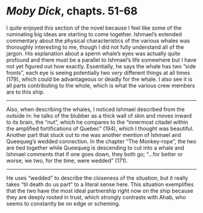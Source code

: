 # *Moby Dick*, chapts. 51-68

   I quite enjoyed this section of the novel because I feel like some of the ruminating big ideas are starting to come together. Ishmael’s extended commentary about the physical characteristics of the various whales was thoroughly interesting to me, though I did not fully understand all of the jargon. His explanation about a sperm whale’s eyes was actually quite profound and there must be a parallel to Ishmael’s life somewhere but I have not yet figured out how exactly. Essentially, he says the whale has two “side fronts”, each eye is seeing potentially two *very* different things at all times (179), which could be advantageous or deadly for the whale. I also see it is all parts contributing to the whole, which is what the various crew members are to this ship. 
   ***
   Also, when describing the whales, I noticed Ishmael described from the outside in: he talks of the blubber as a thick wall of skin and moves inward to its brain, the “nut”, which he compares to the “innermost citadel within the amplified fortifications of Quebec” (194), which I thought was beautiful.
Another part that stuck out to me was another mention of Ishmael and Queequeg’s wedded connection. In the chapter “The Monkey-rope”, the two are tied together while Queequeg is descending to cut into a whale and Ishmael comments that if one goes down, they both go; 
 “...for better or worse, we two, for the time, were wedded” (171). 
 ***
  He uses “wedded” to describe the closeness of the situation, but it really takes “til death do us part” to a literal sense here. This situation exemplifies that the two have the most ideal partnership right now on the ship because they are deeply rooted in trust, which strongly contrasts with Ahab, who seems to constantly be on edge or scheming.
	
